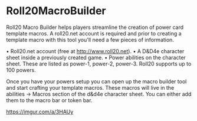 # Roll20MacroBuilder

Roll20 Macro Builder helps players streamline the creation of power card template macros. A roll20.net account is required and prior to creating a template macro with this tool you'll need a few pieces of information.

•	Roll20.net account (free at http://www.roll20.net).
•	A D&D4e character sheet inside a previously created game.
•	Power abilities on the character sheet. These are listed as power-1, power-2, power-3. Roll20 supports up to 100 powers.
 

Once you have your powers setup you can open up the macro builder tool and start crafting your template macros. These macros will live in the abilities -> Macros section of the d&d4e character sheet. You can either add them to the macro bar or token bar.
 
 https://imgur.com/a/3HAUy

